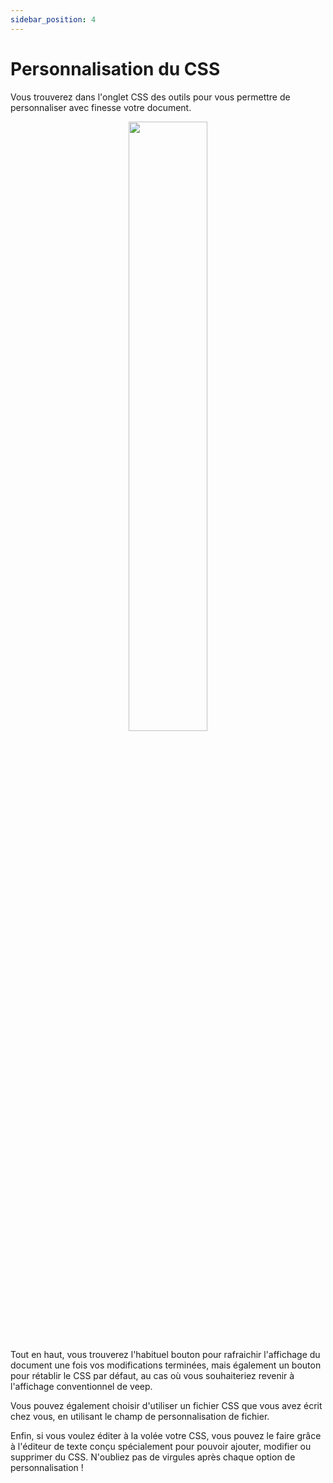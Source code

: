 ```yaml
---
sidebar_position: 4
---
```


# Personnalisation du CSS

Vous trouverez dans l'onglet CSS des outils pour vous permettre de personnaliser avec finesse votre document. 

<p align="center">
<img src={require('../../static/img/exemple_veep_css.jpg').default} width="50%"/>
</p>

Tout en haut, vous trouverez l'habituel bouton pour rafraichir l'affichage du document une fois vos modifications terminées, mais également un bouton pour rétablir le CSS par défaut, au cas où vous souhaiteriez revenir à l'affichage conventionnel de veep.

Vous pouvez également choisir d'utiliser un fichier CSS que vous avez écrit chez vous, en utilisant le champ de personnalisation de fichier. 

Enfin, si vous voulez éditer à la volée votre CSS, vous pouvez le faire grâce à l'éditeur de texte conçu spécialement pour pouvoir ajouter, modifier ou supprimer du CSS. N'oubliez pas de virgules après chaque option de personnalisation !